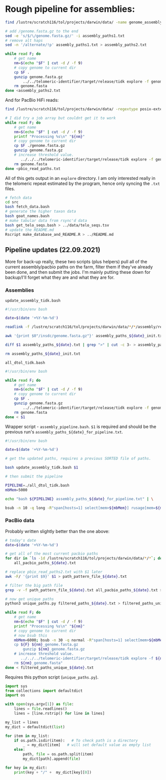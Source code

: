 # Rough pipeline for assemblies:

```bash
find /lustre/scratch116/tol/projects/darwin/data/ -name genome_assembly_stats.txt -printf '%h\n' > assembly_paths1.txt

# add /genome.fasta.gz to the end
sed -e 's/$/\/genome.fasta.gz/' -i assembly_paths1.txt
# remove alt haps
sed -n '/alternate/!p' assembly_paths1.txt > assembly_paths2.txt

while read F; do
	# get name
	nm=$(echo "$F" | cut -d / -f 9)
	# copy genome to current dir
	cp $F .
	gunzip genome.fasta.gz
        ../../telomeric-identifier/target/release/tidk explore -f genome.fasta -m 5 -x 12 -o $nm
	rm genome.fasta
done <assembly_paths2.txt

```

And for PacBio HiFi reads:

```bash 
find /lustre/scratch116/tol/projects/darwin/data/ -regextype posix-extended -regex '.*pacbio.*\.fasta\.gz$' > pbio_read_paths.txt

# I did try a job array but couldnt get it to work
while read F; do
	# get name
	nm=$(echo "$F" | cut -d / -f 9)
	printf "Processing %s\n" "${nm}"
	# copy genome to current dir
	cp $F ./genome.fasta.gz
	gunzip genome.fasta.gz
	# increase threshold value.
       ../../../telomeric-identifier/target/release/tidk explore -f genome.fasta -t 1000 -m 5 -x 12 -o $nm
	rm genome.fasta
done <pbio_read_paths.txt
```

All of this gets output in an `explore` directory. I am only interested really in the telomeric repeat estimated by the program, hence only syncing the `.txt` files.

```bash
# fetch data
cd src
bash fetch_data.bash
# generate the higher taxon data
bash goat_names.bash
# make tabular data from rsync'd data
bash get_telo_seqs.bash > ../data/telo_seqs.tsv
# update the README.md
Rscript make_database_and_README.R > ../README.md
```

## Pipeline updates (22.09.2021)

More for back-up really, these two scripts (plus helpers) pull all of the current assembly/pacbio paths on the farm, filter them if they've already been done, and then submit the jobs. I'm mainly putting these down for backup/I'll forget what they are and what they are for.

### Assemblies

`update_assembly_tidk.bash`

```bash
#!/usr/bin/env bash

date=$(date '+%Y-%m-%d')

readlink -f /lustre/scratch116/tol/projects/darwin/data/*/*/assembly/release/reference > assembly_paths_${date}_init.txt

awk '{print $0"/insdc/genome.fasta.gz"}' assembly_paths_${date}_init.txt | sort >  assembly_paths_${date}.txt

diff $1 assembly_paths_${date}.txt | grep ">" | cut -c 3- > assembly_paths_${date}_for_pipeline.txt

rm assembly_paths_${date}_init.txt
```

`all_dtol_tidk.bash`

```bash
#!/usr/bin/env bash

while read F; do
	# get name
	nm=$(echo "$F" | cut -d / -f 9)
	# copy genome to current dir
	cp $F .
	gunzip genome.fasta.gz
        ../../telomeric-identifier/target/release/tidk explore -f genome.fasta -m 5 -x 30 -o $nm -t 50
	rm genome.fasta
done < $1
```

Wrapper script - `assembly_pipeline.bash`. `$1` is required and should be the previous run's `assembly_paths_${date}_for_pipeline.txt`.

```bash
#!/usr/bin/env bash

date=$(date '+%Y-%m-%d')

# get the updated paths, requires a previous SORTED file of paths.

bash update_assembly_tidk.bash $1

# then submit the pipeline

PIPELINE=./all_dtol_tidk.bash
mbMem=5000

echo "bash ${PIPELINE} assembly_paths_${date}_for_pipeline.txt" | \

bsub -n 10 -q long -R"span[hosts=1] select[mem>${mbMem}] rusage[mem=${mbMem}]" -M${mbMem} -o %J.${date}.out -e %J.${date}.err
```

### PacBio data

Probably written slightly better than the one above:

```bash
# today's date
date=$(date '+%Y-%m-%d')

# get all of the most current pacbio paths
for dir in `ls -1d /lustre/scratch116/tol/projects/darwin/data/*/*`; do find $dir/genomic_data -mindepth 4 -maxdepth 4 -type f -iname "*ccs*.filtered.fasta.gz" 2>/dev/null; done > \
	all_pacbio_paths_${date}.txt

# replace pbio_read_paths2.txt with $1 later
awk -F/ '{print $9}' $1 > path_pattern_file_${date}.txt

# filter the big path file
grep -v -f path_pattern_file_${date}.txt all_pacbio_paths_${date}.txt > filtered_paths_${date}.txt

# now get unique paths
python3 unique_paths.py filtered_paths_${date}.txt > filtered_paths_unique_${date}.txt

while read F; do
	# get name
	nm=$(echo "$F" | cut -d / -f 9)
	printf "Processing %s\n" "${nm}"
	# copy genome to current dir
	# now bsub this
	mbMem=6000; bsub -n 30 -q normal -R"span[hosts=1] select[mem>${mbMem}] rusage[mem=${mbMem}]" -M${mbMem} -o %J.out -e %J.err "
	cp ${F} ${nm}_genome.fasta.gz
        gunzip ${nm}_genome.fasta.gz
	# increase threshold value.
       ../../../telomeric-identifier/target/release/tidk explore -f ${nm}_genome.fasta -t 1000 -m 5 -x 30 -o $nm
	rm ${nm}_genome.fasta"
done < filtered_paths_unique_${date}.txt
```

Requires this python script (`unique_paths.py`).

```python
import sys
from collections import defaultdict
import os

with open(sys.argv[1]) as file:
    lines = file.readlines()
    lines = [line.rstrip() for line in lines]

my_list = lines
my_dict = defaultdict(list)

for item in my_list:
    if os.path.isdir(item):   # To check path is a directory
        _ = my_dict[item]   # will set default value as empty list
    else:
        path, file = os.path.split(item)
        my_dict[path].append(file)

for key in my_dict:
	print(key + "/" +  my_dict[key][0])
```

